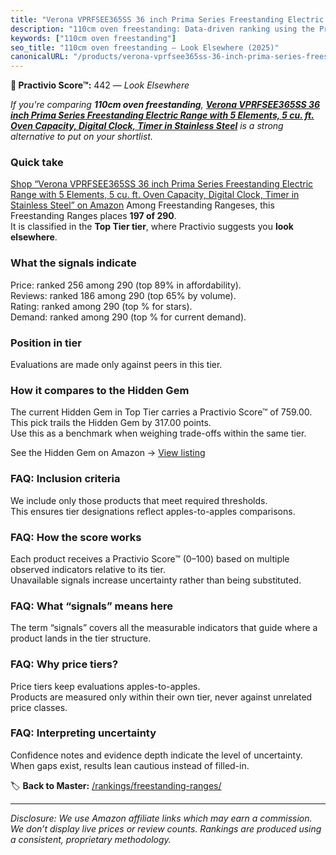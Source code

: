 ```yaml
---
title: "Verona VPRFSEE365SS 36 inch Prima Series Freestanding Electric Range with 5 Elements, 5 cu. ft. Oven Capacity, Digital Clock, Timer in Stainless Steel"
description: "110cm oven freestanding: Data-driven ranking using the Practivio Score™. Positioned by quality, value, demand, findability, momentum."
keywords: ["110cm oven freestanding"]
seo_title: "110cm oven freestanding — Look Elsewhere (2025)"
canonicalURL: "/products/verona-vprfsee365ss-36-inch-prima-series-freestanding-electric-range-with-5-elements-5-cu-ft-oven-capacity-digital-clock-timer-in-stainless-steel-B0D8V8CBTM/"
---
```


**🚫 Practivio Score™:** 442 — _Look Elsewhere_


*If you're comparing **110cm oven freestanding**, **[Verona VPRFSEE365SS 36 inch Prima Series Freestanding Electric Range with 5 Elements, 5 cu. ft. Oven Capacity, Digital Clock, Timer in Stainless Steel](https://www.amazon.com/dp/B0D8V8CBTM?tag=practivio-20)** is a strong alternative to put on your shortlist.*
### Quick take
[Shop “Verona VPRFSEE365SS 36 inch Prima Series Freestanding Electric Range with 5 Elements, 5 cu. ft. Oven Capacity, Digital Clock, Timer in Stainless Steel” on Amazon](https://www.amazon.com/dp/B0D8V8CBTM?tag=practivio-20)
Among Freestanding Rangeses, this Freestanding Ranges places **197 of 290**.  
It is classified in the **Top Tier tier**, where Practivio suggests you **look elsewhere**.

### What the signals indicate
Price: ranked 256 among 290 (top 89% in affordability).  
Reviews: ranked 186 among 290 (top 65% by volume).  
Rating: ranked  among 290 (top % for stars).  
Demand: ranked  among 290 (top % for current demand).

### Position in tier
Evaluations are made only against peers in this tier.

### How it compares to the Hidden Gem
The current Hidden Gem in Top Tier carries a Practivio Score™ of 759.00.  
This pick trails the Hidden Gem by 317.00 points.  
Use this as a benchmark when weighing trade-offs within the same tier.  

See the Hidden Gem on Amazon → [View listing](https://www.amazon.com/dp/B07MYBQKDX?tag=practivio-20)

### FAQ: Inclusion criteria
We include only those products that meet required thresholds.  
This ensures tier designations reflect apples-to-apples comparisons.

### FAQ: How the score works
Each product receives a Practivio Score™ (0–100) based on multiple observed indicators relative to its tier.  
Unavailable signals increase uncertainty rather than being substituted.

### FAQ: What “signals” means here
The term “signals” covers all the measurable indicators that guide where a product lands in the tier structure.

### FAQ: Why price tiers?
Price tiers keep evaluations apples-to-apples.  
Products are measured only within their own tier, never against unrelated price classes.

### FAQ: Interpreting uncertainty
Confidence notes and evidence depth indicate the level of uncertainty.  
When gaps exist, results lean cautious instead of filled-in.


🏷️ **Back to Master:** [/rankings/freestanding-ranges/](/rankings/freestanding-ranges/)

---
_Disclosure: We use Amazon affiliate links which may earn a commission. We don’t display live prices or review counts. Rankings are produced using a consistent, proprietary methodology._

